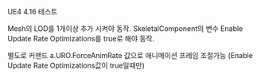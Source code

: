 UE4 4.16 테스트

Mesh의 LOD를 1개이상 추가 시켜야 동작.
SkeletalComponent의 변수 Enable Update Rate Optimizations를 true로 해야 동작.

별도로 커맨드 a.URO.ForceAnimRate 값으로 애니메이션 프레임 조절가능 (Enable Update Rate Optimizations값이 true일때만)
